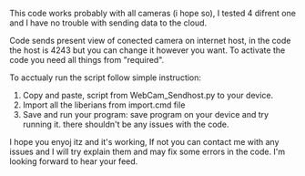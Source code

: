 This code works probably with all cameras (i hope so), I tested 4 difrent one and I have no trouble with sending data to the cloud.

Code sends present view of conected camera on internet host, in the code the host is 4243 but you can change it however you want.
To activate the code you need all things from "required".

To acctualy run the script follow simple instruction:
1. Copy and paste, script from WebCam_Sendhost.py to your device.
2. Import all the liberians from import.cmd file
3. Save and run your program:
   save program on your device and try running it.
   there shouldn't be any issues with the code.

I hope you enyoj itz and it's working, If not you can contact me with any issues and I will try explain them and may fix some errors in the code. I'm looking forward to hear your feed.
